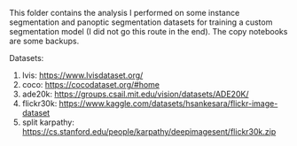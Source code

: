 This folder contains the analysis I performed on some instance segmentation and panoptic segmentation datasets for training a custom segmentation model (I did not go this route in the end).
The copy notebooks are some backups.

Datasets:
1. lvis: https://www.lvisdataset.org/
2. coco: https://cocodataset.org/#home
3. ade20k: https://groups.csail.mit.edu/vision/datasets/ADE20K/
4. flickr30k: https://www.kaggle.com/datasets/hsankesara/flickr-image-dataset
5. split karpathy: https://cs.stanford.edu/people/karpathy/deepimagesent/flickr30k.zip